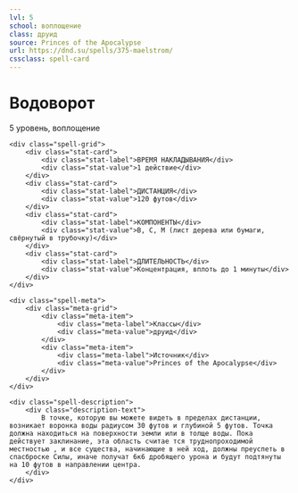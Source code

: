 ```yaml
---
lvl: 5
school: воплощение
class: друид
source: Princes of the Apocalypse
url: https://dnd.su/spells/375-maelstrom/
cssclass: spell-card
---
```


<div class="spell-container">
    <div class="spell-header">
        <h1 class="spell-name">Водоворот</h1>
        <div class="spell-level">5 уровень, воплощение</div>
    </div>
    
    <div class="spell-grid">
        <div class="stat-card">
            <div class="stat-label">ВРЕМЯ НАКЛАДЫВАНИЯ</div>
            <div class="stat-value">1 действие</div>
        </div>
        <div class="stat-card">
            <div class="stat-label">ДИСТАНЦИЯ</div>
            <div class="stat-value">120 футов</div>
        </div>
        <div class="stat-card">
            <div class="stat-label">КОМПОНЕНТЫ</div>
            <div class="stat-value">В, С, М (лист дерева или бумаги, свёрнутый в трубочку)</div>
        </div>
        <div class="stat-card">
            <div class="stat-label">ДЛИТЕЛЬНОСТЬ</div>
            <div class="stat-value">Концентрация, вплоть до 1 минуты</div>
        </div>
    </div>
    
    <div class="spell-meta">
        <div class="meta-grid">
            <div class="meta-item">
                <div class="meta-label">Классы</div>
                <div class="meta-value">друид</div>
            </div>
            <div class="meta-item">
                <div class="meta-label">Источник</div>
                <div class="meta-value">Princes of the Apocalypse</div>
            </div>
        </div>
    </div>
    
    <div class="spell-description">
        <div class="description-text">
            В точке, которую вы можете видеть в пределах дистанции, возникает воронка воды радиусом 30 футов и глубиной 5 футов. Точка должна находиться на поверхности земли или в толще воды. Пока действует заклинание, эта область считае тся труднопроходимой местностью , и все существа, начинающие в ней ход, должны преуспеть в спасброске Силы, иначе получат 6к6 дробящего урона и будут подтянуты на 10 футов в направлении центра.
        </div>
    </div>
</div>